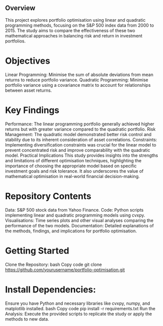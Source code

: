 ## Overview
This project explores portfolio optimisation using linear and quadratic programming methods, focusing on the S&P 500 index data from 2000 to 2015. The study aims to compare the effectiveness of these two mathematical approaches in balancing risk and return in investment portfolios.

# Objectives
Linear Programming: Minimise the sum of absolute deviations from mean returns to reduce portfolio variance.
Quadratic Programming: Minimise portfolio variance using a covariance matrix to account for relationships between asset returns.
# Key Findings
Performance: The linear programming portfolio generally achieved higher returns but with greater variance compared to the quadratic portfolio.
Risk Management: The quadratic model demonstrated better risk control and stability due to its inherent consideration of asset correlations.
Constraints: Implementing diversification constraints was crucial for the linear model to prevent concentrated risk and improve comparability with the quadratic model.
Practical Implications
This study provides insights into the strengths and limitations of different optimisation techniques, highlighting the importance of choosing the appropriate model based on specific investment goals and risk tolerance. It also underscores the value of mathematical optimisation in real-world financial decision-making.

# Repository Contents
Data: S&P 500 stock data from Yahoo Finance.
Code: Python scripts implementing linear and quadratic programming models using cvxpy.
Visualisations: Time series plots and other visual analyses comparing the performance of the two models.
Documentation: Detailed explanations of the methods, findings, and implications for portfolio optimisation.

# Getting Started
Clone the Repository:
bash
Copy code
git clone https://github.com/yourusername/portfolio-optimisation.git

# Install Dependencies:
Ensure you have Python and necessary libraries like cvxpy, numpy, and matplotlib installed.
bash
Copy code
pip install -r requirements.txt
Run the Analysis:
Execute the provided scripts to replicate the study or apply the methods to new data.
